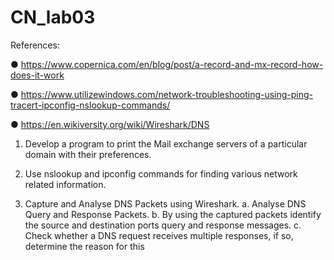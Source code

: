 # CN_lab03

References:

● https://www.copernica.com/en/blog/post/a-record-and-mx-record-how-does-it-work

● https://www.utilizewindows.com/network-troubleshooting-using-ping-tracert-ipconfig-nslookup-commands/

● https://en.wikiversity.org/wiki/Wireshark/DNS


1. Develop a program to print the Mail exchange servers of a particular domain
with their preferences.

2. Use nslookup and ipconfig commands for finding various network related
information.

3. Capture and Analyse DNS Packets using Wireshark.
a. Analyse DNS Query and Response Packets.
b. By using the captured packets identify the source and destination ports
query and response messages.
c. Check whether a DNS request receives multiple responses, if so,
determine the reason for this
